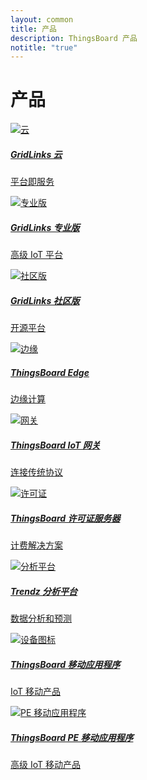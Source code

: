 ```yaml
---
layout: common
title: 产品
description: ThingsBoard 产品
notitle: "true"
---
```


<h1 class="mainTitle products">产品</h1>

<div class="products-cards">
    <a href="/products/paas/" class="card cloud">
        <img src="/images/thingsboard-c-icon.svg" alt="云">
        <h5 class="title">GridLinks 云</h5>
        <p>平台即服务</p>
    </a>
    <a href="/products/thingsboard-pe/" class="card prof">
        <img src="/images/thingsboard-p-icon.svg" alt="专业版">
        <h5 class="title">GridLinks 专业版</h5>
        <p>高级 IoT 平台</p>
    </a>
    <a href="/docs/getting-started-guides/what-is-thingsboard/" class="card com">
        <img src="/images/thingsboard-cm-icon.svg" alt="社区版">
        <h5 class="title">GridLinks 社区版</h5>
        <p>开源平台</p>
    </a>
    <a href="/products/thingsboard-edge/" class="card thingsboard-edge">
        <img src="/images/thingsboard-e-icon.svg" alt="边缘">
        <h5 class="title">ThingsBoard Edge</h5>
        <p>边缘计算</p>
    </a>
    <a href="/docs/iot-gateway/what-is-iot-gateway/" class="card gateway">
        <img src="/images/gateway-icon.svg" alt="网关">
        <h5 class="title">ThingsBoard IoT 网关</h5>
        <p>连接传统协议</p>
    </a>
    <a href="/products/license-server/" class="card license">
        <img src="/images/license-icon.svg" alt="许可证">
        <h5 class="title">ThingsBoard 许可证服务器</h5>
        <p>计费解决方案</p>
    </a>
    <a href="/products/trendz/" class="card trendz">
        <img src="/images/trendz-icon.svg" alt="分析平台">
        <h5 class="title">Trendz 分析平台</h5>
        <p>数据分析和预测</p>
    </a>
    <a href="/products/mobile/" class="card mobile">
        <img src="/images/tb-mobile-icon.svg" alt="设备图标">
        <h5 class="title">ThingsBoard 移动应用程序</h5>
        <p>IoT 移动产品</p>
    </a>
    <a href="/products/mobile-pe/" class="card pe-mobile">
        <img src="/images/tb-pe-mobile-icon.svg" alt="PE 移动应用程序">
        <h5 class="title">ThingsBoard PE 移动应用程序</h5>
        <p>高级 IoT 移动产品</p>
    </a>
</div>